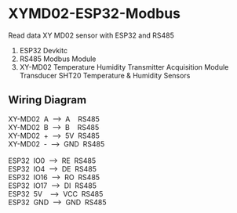 # XYMD02-ESP32-Modbus
Read data XY MD02 sensor with ESP32 and RS485

1. ESP32 Devkitc
2. RS485 Modbus Module
3. XY-MD02 Temperature Humidity Transmitter Acquisition Module Transducer SHT20 Temperature & Humidity Sensors

## Wiring Diagram
XY-MD02&nbsp;&nbsp;A&nbsp;&nbsp;-->&nbsp;&nbsp;A&nbsp;&nbsp;&nbsp;&nbsp;RS485<br/>
XY-MD02&nbsp;&nbsp;B&nbsp;&nbsp;-->&nbsp;&nbsp;B&nbsp;&nbsp;&nbsp;&nbsp;RS485<br/>
XY-MD02&nbsp;&nbsp;+&nbsp;&nbsp;-->&nbsp;&nbsp;5V&nbsp;&nbsp;RS485<br/>
XY-MD02&nbsp;&nbsp;-&nbsp;&nbsp;-->&nbsp;&nbsp;GND&nbsp;&nbsp;RS485<br/>
<br/>
ESP32&nbsp;&nbsp;IO0&nbsp;&nbsp;-->&nbsp;&nbsp;RE&nbsp;&nbsp;RS485<br/>
ESP32&nbsp;&nbsp;IO4&nbsp;&nbsp;-->&nbsp;&nbsp;DE&nbsp;&nbsp;RS485<br/>
ESP32&nbsp;&nbsp;IO16&nbsp;&nbsp;-->&nbsp;&nbsp;RO&nbsp;&nbsp;RS485<br/>
ESP32&nbsp;&nbsp;IO17&nbsp;&nbsp;-->&nbsp;&nbsp;DI&nbsp;&nbsp;RS485<br/>
ESP32&nbsp;&nbsp;5V&nbsp;&nbsp;&nbsp;&nbsp;-->&nbsp;&nbsp;VCC&nbsp;&nbsp;RS485<br/>
ESP32&nbsp;&nbsp;GND&nbsp;&nbsp;-->&nbsp;&nbsp;GND&nbsp;&nbsp;RS485<br/>
